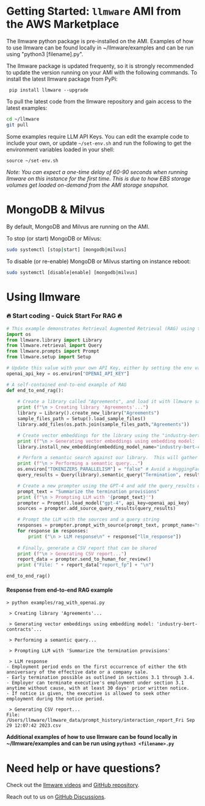 

Getting Started: `llmware` AMI from the AWS Marketplace
===============

The llmware python package is pre-installed on the AMI.  Examples of how to use llmware can be found locally in ~/llmware/examples and can be run using "python3 [filename].py".

The llmware package is updated frequenty, so it is strongly recommended to update the version running on your AMI with the following commands. To install the latest llmware package from PyPi:
```
 pip install llmware --upgrade
```

To pull the latest code from the llmware repository and gain access to the latest examples:  

  ```bash
  cd ~/llmware
  git pull
 
  ```
Some examples require LLM API Keys. You can edit the example code to include your own, or 
update ```~/set-env.sh``` and run the following to get the environment variables loaded in your shell:

```
source ~/set-env.sh
```
    
_Note: You can expect a one-time delay of 60-90 seconds when running llmware on this instance for the first time. 
This is due to how EBS storage volumes get loaded on-demand from the AMI storage snapshot._

MongoDB & Milvus
================

By default, MongoDB and Milvus are running on the AMI. 

To stop (or start) MongoDB or Milvus:
  ```bash
  sudo systemctl [stop|start] [mongodb|milvus]
```

To disable (or re-enable) MongoDB or Milvus starting on instance reboot:
  ```bash
sudo systemctl [disable|enable] [mongodb|milvus]
```


Using llmware
==============

### 🔥 Start coding - Quick Start For RAG 🔥 
```python
# This example demonstrates Retrieval Augmented Retrieval (RAG) using the llmware package:
import os
from llmware.library import Library
from llmware.retrieval import Query
from llmware.prompts import Prompt
from llmware.setup import Setup

# Update this value with your own API Key, either by setting the env var or editing it directly here:
openai_api_key = os.environ["OPENAI_API_KEY"]

# A self-contained end-to-end example of RAG
def end_to_end_rag():
    
    # Create a library called "Agreements", and load it with llmware sample files
    print (f"\n > Creating library 'Agreements'...")
    library = Library().create_new_library("Agreements")
    sample_files_path = Setup().load_sample_files()
    library.add_files(os.path.join(sample_files_path,"Agreements"))

    # Create vector embeddings for the library using the "industry-bert-contracts model and store them in Milvus
    print (f"\n > Generating vector embeddings using embedding model: 'industry-bert-contracts'...")
    library.install_new_embedding(embedding_model_name="industry-bert-contracts", vector_db="milvus")

    # Perform a semantic search against our library.  This will gather evidence to be used in the LLM prompt
    print (f"\n > Performing a semantic query...")
    os.environ["TOKENIZERS_PARALLELISM"] = "false" # Avoid a HuggingFace tokenizer warning
    query_results = Query(library).semantic_query("Termination", result_count=20)

    # Create a new prompter using the GPT-4 and add the query_results captured above
    prompt_text = "Summarize the termination provisions"
    print (f"\n > Prompting LLM with '{prompt_text}'")
    prompter = Prompt().load_model("gpt-4", api_key=openai_api_key)
    sources = prompter.add_source_query_results(query_results)

    # Prompt the LLM with the sources and a query string
    responses = prompter.prompt_with_source(prompt_text, prompt_name="summarize_with_bullets")
    for response in responses:
        print ("\n > LLM response\n" + response["llm_response"])
    
    # Finally, generate a CSV report that can be shared
    print (f"\n > Generating CSV report...")
    report_data = prompter.send_to_human_for_review()
    print ("File: " + report_data["report_fp"] + "\n")

end_to_end_rag()
```
#### Response from end-to-end RAG example

```
> python examples/rag_with_openai.py

 > Creating library 'Agreements'...

 > Generating vector embeddings using embedding model: 'industry-bert-contracts'...

 > Performing a semantic query...

 > Prompting LLM with 'Summarize the termination provisions'

 > LLM response
- Employment period ends on the first occurrence of either the 6th anniversary of the effective date or a company sale.
- Early termination possible as outlined in sections 3.1 through 3.4.
- Employer can terminate executive's employment under section 3.1 anytime without cause, with at least 30 days' prior written notice.
- If notice is given, the executive is allowed to seek other employment during the notice period.

 > Generating CSV report...
File: /Users/llmware/llmware_data/prompt_history/interaction_report_Fri Sep 29 12:07:42 2023.csv
```

**Additional examples of how to use llmware can be found locally in ~/llmware/examples and can be run using `python3 <filename>.py`**


Need help or have questions?
============================

Check out the [llmware videos](https://www.youtube.com/@llmware) and [GitHub repository](https://github.com/llmware-ai/llmware).

Reach out to us on [GitHub Discussions](https://github.com/llmware-ai/llmware/discussions).
